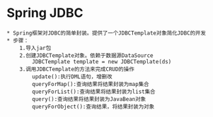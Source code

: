 # Spring JDBC
    * Spring框架对JDBC的简单封装。提供了一个JDBCTemplate对象简化JDBC的开发
    * 步骤：
        1.导入jar包
        2.创建JDBCTemplate对象。依赖于数据源DataSource
            JDBCTemplate template = new JDBCTemplate(ds)
        3.调用JDBCTemplate的方法来完成CRUD的操作
            update():执行DML语句，增删改
            queryForMap():查询结果将结果封装为map集合
            queryForList():查询结果将结果封装为list集合
            query():查询结果将结果封装为JavaBean对象
            queryForObject():查询结果，将结果封装为对象